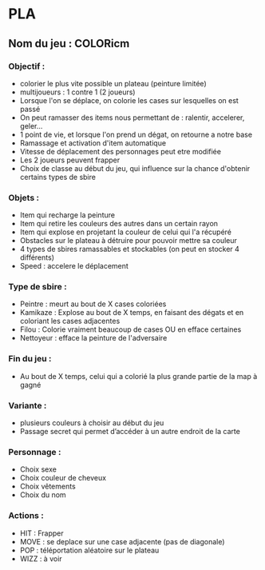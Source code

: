 # PLA
## Nom du jeu : COLORicm

### Objectif :
* colorier le plus vite possible un plateau (peinture limitée)
* multijoueurs : 1 contre 1 (2 joueurs)
* Lorsque l'on se déplace, on colorie les cases sur lesquelles on est passé
* On peut ramasser des items nous permettant de : ralentir, accelerer, geler...
* 1 point de vie, et lorsque l'on prend un dégat, on retourne a notre base
* Ramassage et activation d'item automatique
* Vitesse de déplacement des personnages peut etre modifiée
* Les 2 joueurs peuvent frapper
* Choix de classe au début du jeu, qui influence sur la chance d'obtenir certains types de sbire


###  Objets :
* Item qui recharge la peinture
* Item qui retire les couleurs des autres dans un certain rayon
* Item qui explose en projetant la couleur de celui qui l'a récupéré
* Obstacles sur le plateau à détruire pour pouvoir mettre sa couleur
* 4 types de sbires ramassables et stockables (on peut en stocker 4 différents)
* Speed : accelere le déplacement

###  Type de sbire :
* Peintre : meurt au bout de X cases coloriées
* Kamikaze : Explose au bout de X temps, en faisant des dégats et en coloriant les cases adjacentes
* Filou : Colorie vraiment beaucoup de cases OU en efface certaines
* Nettoyeur : efface la peinture de l'adversaire

### Fin du jeu : 
* Au bout de X temps, celui qui a colorié la plus grande partie de la map à gagné

### Variante :
* plusieurs couleurs à choisir au début du jeu
* Passage secret qui permet d’accéder à un autre endroit de la carte

### Personnage :
* Choix sexe
* Choix couleur de cheveux
* Choix vêtements
* Choix du nom

###  Actions :
* HIT : Frapper
* MOVE : se deplace sur une case adjacente (pas de diagonale)
* POP : téléportation aléatoire sur le plateau
* WIZZ : à voir
